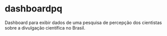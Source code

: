 # dashboardpq
Dashboard para exibir dados de uma pesquisa de percepção dos cientistas sobre a divulgação científica no Brasil.
